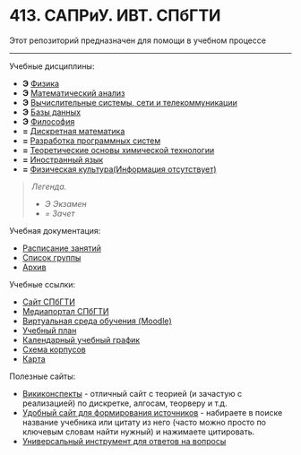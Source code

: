 # 413. САПРиУ. ИВТ. СПбГТИ
Этот репозиторий предназначен для помощи в учебном процессе
________

Учебные дисциплины:

* **Э** [Физика](Subjects/Physics.md)
* **Э** [Математический анализ](Subjects/MathematicalAnalysis.md)
* **Э** [Вычислительные системы, сети и телекоммуникации](Subjects/ComputingSystemsNetworks&Telecommunications.md)
* **Э** [Базы данных](Subjects/Databases.md)
* **Э** [Философия](Subjects/Philosophy.md)
* **=** [Дискретная математика](Subjects/DiscreteMath.md)
* **=** [Разработка программных систем](Subjects/DevelopmentOfSoftwareSystems.md)
* **=** [Теоретические основы химической технологии](Subjects/TheoreticalFoundationsOfChemicalTechnology.md)
* **=** [Иностранный язык](https://t.me/joinchat/d1iGGmV8-5w3ZmZi)
* **=** [Физическая культура(Информация отсутствует)](Subjects/PhysicalCulture.md)

>*Легенда.*
>* *Э Экзамен*
>* *= Зачет*


Учебная документация:
* [Расписание занятий](Files/Documents/Timetable_sem_3.md#Расписание)
* [Список группы](Files/Documents/GroupList_sem_3.md)
* [Архив](Archive)

Учебные ссылки:
* [Сайт СПбГТИ](http://technolog.edu.ru/)
* [Медиапортал СПбГТИ](https://media.technolog.edu.ru/index.php?lang=ru)
* [Виртуальная среда обучения (Moodle)](https://dist.technolog.edu.ru/my/)
* [Учебный план](http://technolog.edu.ru/sveden/files/09.03.01_2019_UP.pdf)
* [Календарный учебный график](http://technolog.edu.ru/sveden/files/09.03.01_2019_SAPR_Grafik.pdf)
* [Схема корпусов](http://technolog.edu.ru/kontakti/karta_instituta)
* [Карта](Files/Documents/Карта.jpg)

Полезные сайты:
* [Викиконспекты](https://neerc.ifmo.ru/wiki/index.php?title=Заглавная_страница) - отличный сайт с теорией (и зачастую с реализацией) по дискретке, алгосам, теорверу и т.д.
* [Удобный сайт для формирования источников](https://scholar.google.ru/) - набираете в поиске название учебника или цитату из него (часто можно просто по ключевым словам найти нужный) и нажимаете цитировать.
* [Универсальный инструмент для ответов на вопросы](https://googlethatforyou.com/)
